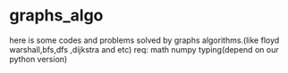 # graphs_algo



here is some codes and problems solved by graphs algorithms.(like floyd warshall,bfs,dfs ,dijkstra and etc) 
req:
math
numpy
typing(depend on our python version)

